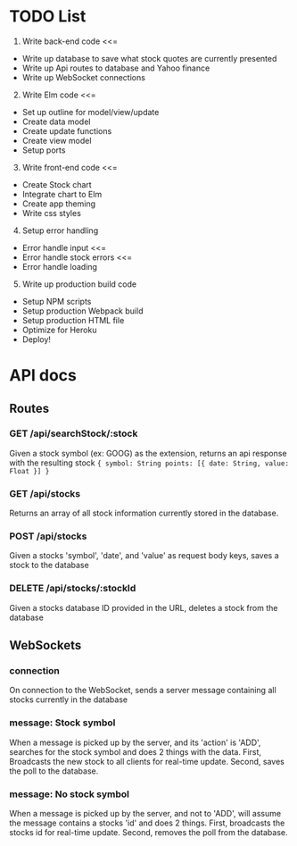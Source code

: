 # TODO List

1. Write back-end code <<=
  - Write up database to save what stock quotes are currently presented
  - Write up Api routes to database and Yahoo finance
  - Write up WebSocket connections
2. Write Elm code <<=
  - Set up outline for model/view/update
  - Create data model
  - Create update functions
  - Create view model
  - Setup ports
3. Write front-end code <<=
  - Create Stock chart
  - Integrate chart to Elm
  - Create app theming
  - Write css styles
4. Setup error handling
  - Error handle input <<=
  - Error handle stock errors <<=
  - Error handle loading
5. Write up production build code
  - Setup NPM scripts
  - Setup production Webpack build
  - Setup production HTML file
  - Optimize for Heroku
  - Deploy!


# API docs

## Routes

### GET /api/searchStock/:stock

Given a stock symbol (ex: GOOG) as the extension, returns an api response with the resulting stock
`
  {
    symbol: String
    points: [{
      date: String,
      value: Float
    }]
  }
`

### GET /api/stocks

Returns an array of all stock information currently stored in the database.

### POST /api/stocks

Given a stocks 'symbol', 'date', and 'value' as request body keys, saves a stock to the database

### DELETE /api/stocks/:stockId

Given a stocks database ID provided in the URL, deletes a stock from the database

## WebSockets

### connection

On connection to the WebSocket, sends a server message containing all stocks currently in the database

### message: Stock symbol

When a message is picked up by the server, and its 'action' is 'ADD', searches for the stock symbol and does 2 things with the data. First, Broadcasts the new stock to all clients for real-time update. Second, saves the poll to the database.

### message: No stock symbol

When a message is picked up by the server, and not to 'ADD', will assume the message contains a stocks 'id' and does 2 things. First, broadcasts the stocks id for real-time update. Second, removes the poll from the database.
